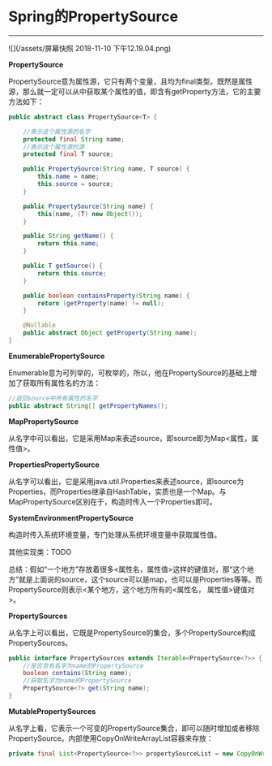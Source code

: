 # Spring的PropertySource

---

![](/assets/屏幕快照 2018-11-10 下午12.19.04.png)

**PropertySource**

PropertySource意为属性源，它只有两个变量，且均为final类型。既然是属性源，那么就一定可以从中获取某个属性的值，即含有getProperty方法，它的主要方法如下：

```java
public abstract class PropertySource<T> {

    //表示这个属性源的名字
    protected final String name;
    //表示这个属性源的源
    protected final T source;

    public PropertySource(String name, T source) {
        this.name = name;
        this.source = source;
    }

    public PropertySource(String name) {
        this(name, (T) new Object());
    }

    public String getName() {
        return this.name;
    }

    public T getSource() {
        return this.source;
    }

    public boolean containsProperty(String name) {
        return (getProperty(name) != null);
    }

    @Nullable
    public abstract Object getProperty(String name);
}
```

 **EnumerablePropertySource**

 Enumerable意为可列举的，可枚举的，所以，他在PropertySource的基础上增加了获取所有属性名的方法：

```java
//返回source中所有属性的名字
public abstract String[] getPropertyNames();
```

**MapPropertySource**

从名字中可以看出，它是采用Map来表述source，即source即为Map&lt;属性，属性值&gt;。

**PropertiesPropertySource**

从名字可以看出，它是采用java.util.Properties来表述source，即source为 Properties，而Properties继承自HashTable，实质也是一个Map。与MapPropertySource区别在于，构造时传入一个Properties即可。

**SystemEnvironmentPropertySource**

构造时传入系统环境变量 ，专门处理从系统环境变量中获取属性值。

 其他实现类：TODO

总结：假如“一个地方”存放着很多&lt;属性名，属性值&gt;这样的键值对，那“这个地方”就是上面说的source，这个source可以是map，也可以是Properties等等。而PropertySource则表示&lt;某个地方，这个地方所有的&lt;属性名， 属性值&gt;键值对&gt;。

**PropertySources**

从名字上可以看出，它既是 PropertySource的集合，多个PropertySource构成PropertySources。

```java
public interface PropertySources extends Iterable<PropertySource<?>> {
    //是否含有名字为name的PropertySource
    boolean contains(String name);
    //获取名字为name的PropertySource
    PropertySource<?> get(String name);
}
```

**MutablePropertySources**

 从名字上看，它表示一个可变的PropertySource集合，即可以随时增加或者移除 PropertySource。内部使用CopyOnWriteArrayList容器来存放：

```java
private final List<PropertySource<?>> propertySourceList = new CopyOnWriteArrayList<>();
```



